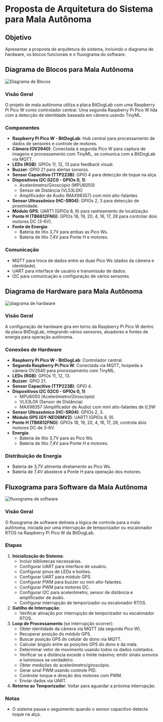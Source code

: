 




# Proposta de Arquitetura do Sistema para Mala Autônoma

## Objetivo
Apresentar a proposta de arquitetura do sistema, incluindo o diagrama de hardware, os blocos funcionais e o fluxograma do software.

## Diagrama de Blocos para Mala Autônoma

![Diagrama de Blocos](blocos_funcionais.jpg)

### Visão Geral
O projeto de mala autônoma utiliza a placa BitDogLab com uma Raspberry Pi Pico W como controlador central. Uma segunda Raspberry Pi Pico W lida com a detecção de identidade baseada em câmera usando TinyML.

### Componentes
- **Raspberry Pi Pico W - BitDogLab**: Hub central para processamento de dados de sensores e controle de motores.
- **Câmera (OV2640)**: Conectada à segunda Pico W para captura de imagens e processamento com TinyML, se comunica com a BitDogLab via MQTT.
- **LEDs (RGB)**: GPIOs 11, 12, 13 para feedback visual.
- **Buzzer**: GPIO 21 para alertas sonoros.
- **Sensor Capacitivo (TTP223B)**: GPIO 4 para detecção de toque na alça.
- **Dispositivos I2C (I2C0 - GPIOs 0, 1)**:
  - Acelerômetro/Giroscópio (MPU6050)
  - Sensor de Distância (VL53L0X)
  - Amplificador de Áudio (MAX98357) com mini alto-falantes
- **Sensor Ultrassônico (HC-SR04)**: GPIOs 2, 3 para detecção de proximidade.
- **Módulo GPS**: UART1 (GPIOs 8, 9) para rastreamento de localização.
- **Ponte H (TB6612FNG)**: GPIOs 18, 19, 20, 4, 16, 17, 28 para controlar dois motores DC (3-6V).
- **Fonte de Energia**:
  - Bateria de lítio 3,7V para ambas as Pico Ws.
  - Bateria de lítio 7,4V para Ponte H e motores.

### Comunicação
- MQTT para troca de dados entre as duas Pico Ws (dados da câmera e identidade).
- UART para interface de usuário e transmissão de dados.
- I2C para comunicação e configuração de vários sensores.

## Diagrama de Hardware para Mala Autônoma
![diagrama de hardware](diagrama_de_hardware.jpg)

### Visão Geral
A configuração de hardware gira em torno da Raspberry Pi Pico W dentro da placa BitDogLab, integrando vários sensores, atuadores e fontes de energia para operação autônoma.

### Conexões de Hardware
- **Raspberry Pi Pico W - BitDogLab**: Controlador central.
- **Segunda Raspberry Pi Pico W**: Conectada via MQTT, hospeda a câmera OV2640 para processamento com TinyML.
- **LEDs (RGB)**: GPIOs 11, 12, 13.
- **Buzzer**: GPIO 21.
- **Sensor Capacitivo (TTP223B)**: GPIO 4.
- **Dispositivos I2C (I2C0 - GPIOs 0, 1)**:
  - MPU6050 (Acelerômetro/Giroscópio)
  - VL53L0X (Sensor de Distância)
  - MAX98357 (Amplificador de Áudio) com mini alto-falantes de 0,5W
- **Sensor Ultrassônico (HC-SR04)**: GPIOs 2, 3.
- **Módulo GPS (GY-NEO6MV2)**: UART1 (GPIOs 8, 9).
- **Ponte H (TB6612FNG)**: GPIOs 18, 19, 20, 4, 16, 17, 28, controla dois motores DC de 3-6V.
- **Energia**:
  - Bateria de lítio 3,7V para as Pico Ws.
  - Bateria de lítio 7,4V para Ponte H e motores.

### Distribuição de Energia
- Bateria de 3,7V alimenta diretamente as Pico Ws.
- Bateria de 7,4V abastece a Ponte H para operação dos motores.

## Fluxograma para Software da Mala Autônoma
![fluxograma de software](fluxograma_de_software.jpg)

### Visão Geral
O fluxograma de software delineia a lógica de controle para a mala autônoma, iniciada por uma interrupção de temporizador ou escalonador RTOS na Raspberry Pi Pico W da BitDogLab.

### Etapas
1. **Inicialização do Sistema**:
   - Incluir bibliotecas necessárias.
   - Configurar UART para interface de usuário.
   - Configurar pinos de LEDs e botões.
   - Configurar UART para módulo GPS.
   - Configurar PWM para buzzer ou mini alto-falantes.
   - Configurar PWM para motores DC.
   - Configurar I2C para acelerômetro, sensor de distância e amplificador de áudio.
   - Configurar interrupção de temporizador ou escalonador RTOS.
2. **Gatilho de Interrupção**:
   - Verificar ativação por interrupção de temporizador ou escalonador RTOS.
3. **Loop de Processamento** (se interrupção ocorrer):
   - Obter identidade da câmera via MQTT (da segunda Pico W).
   - Recuperar posição do módulo GPS.
   - Buscar posição GPS do celular do dono via MQTT.
   - Calcular ângulo entre as posições GPS do dono e da mala.
   - Determinar vetor de movimento usando todos os dados coletados.
   - Verificar se a distância excede o limite máximo; emitir sinais sonoros e luminosos se verdadeiro.
   - Obter medições do acelerômetro/giroscópio.
   - Gerar sinal PWM usando controle PID.
   - Controlar torque e direção dos motores com PWM.
   - Enviar dados via UART.
4. **Retorno ao Temporizador**: Voltar para aguardar a próxima interrupção.

### Notas
- O sistema pausa o seguimento quando o sensor capacitivo detecta toque na alça.
